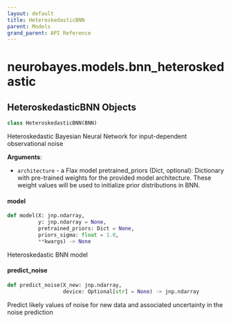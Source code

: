 ```yaml
---
layout: default
title: HeteroskedasticBNN
parent: Models
grand_parent: API Reference
---
```


<a id="neurobayes.models.bnn_heteroskedastic"></a>

# neurobayes.models.bnn\_heteroskedastic

<a id="neurobayes.models.bnn_heteroskedastic.HeteroskedasticBNN"></a>

## HeteroskedasticBNN Objects

```python
class HeteroskedasticBNN(BNN)
```

Heteroskedastic Bayesian Neural Network for input-dependent observational noise

**Arguments**:

- `architecture` - a Flax model
  pretrained_priors (Dict, optional):
  Dictionary with pre-trained weights for the provided model architecture.
  These weight values will be used to initialize prior distributions in BNN.

<a id="neurobayes.models.bnn_heteroskedastic.HeteroskedasticBNN.model"></a>

#### model

```python
def model(X: jnp.ndarray,
          y: jnp.ndarray = None,
          pretrained_priors: Dict = None,
          priors_sigma: float = 1.0,
          **kwargs) -> None
```

Heteroskedastic BNN model

<a id="neurobayes.models.bnn_heteroskedastic.HeteroskedasticBNN.predict_noise"></a>

#### predict\_noise

```python
def predict_noise(X_new: jnp.ndarray,
                  device: Optional[str] = None) -> jnp.ndarray
```

Predict likely values of noise for new data
and associated uncertainty in the noise prediction



